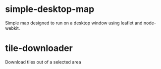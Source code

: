 simple-desktop-map
=======

Simple map designed to run on a desktop window using leaflet and node-webkit.


tile-downloader
=======

Download tiles out of a selected area


